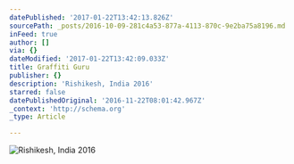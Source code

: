 ```yaml
---
datePublished: '2017-01-22T13:42:13.826Z'
sourcePath: _posts/2016-10-09-281c4a53-877a-4113-870c-9e2ba75a8196.md
inFeed: true
author: []
via: {}
dateModified: '2017-01-22T13:42:09.033Z'
title: Graffiti Guru
publisher: {}
description: 'Rishikesh, India 2016'
starred: false
datePublishedOriginal: '2016-11-22T08:01:42.967Z'
_context: 'http://schema.org'
_type: Article

---
```

![Rishikesh, India 2016](https://the-grid-user-content.s3-us-west-2.amazonaws.com/8fe2100e-e025-40bf-b07a-afa28e1f37ff.jpg)